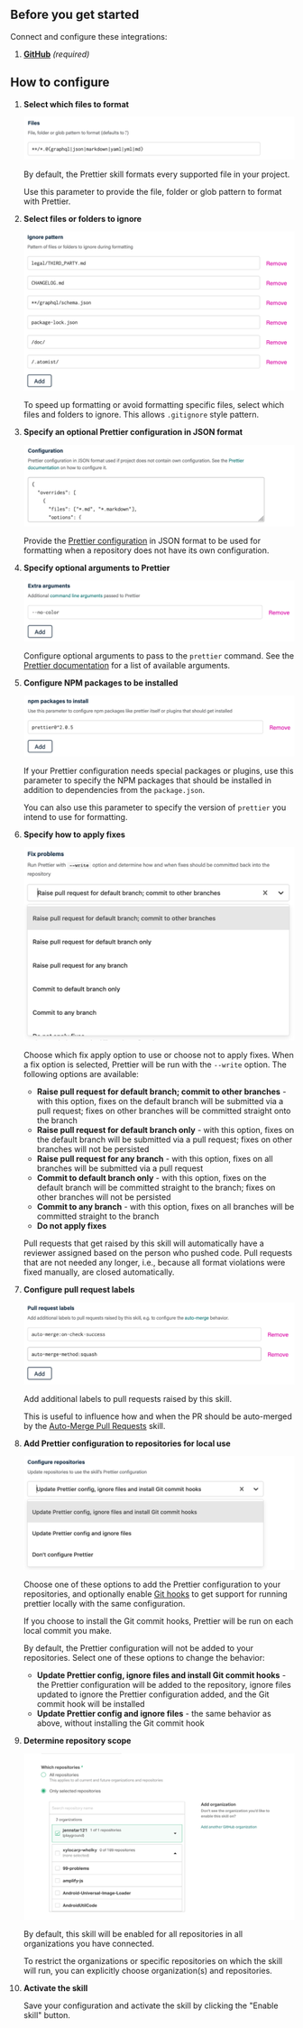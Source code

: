 ## Before you get started

Connect and configure these integrations:

1.  [**GitHub**](https://go.atomist.com/catalog/integration/github "GitHub Integration")
    _(required)_

## How to configure

1.  **Select which files to format**

    ![Files to format](docs/images/files.png)

    By default, the Prettier skill formats every supported file in your project.

    Use this parameter to provide the file, folder or glob pattern to format
    with Prettier.

1.  **Select files or folders to ignore**

    ![Files to ignore](docs/images/ignore.png)

    To speed up formatting or avoid formatting specific files, select which
    files and folders to ignore. This allows `.gitignore` style pattern.

1.  **Specify an optional Prettier configuration in JSON format**

    ![Prettier configuration](docs/images/configuration.png)

    Provide the
    [Prettier configuration](https://prettier.io/docs/en/configuration.html#basic-configuration)
    in JSON format to be used for formatting when a repository does not have its
    own configuration.

1.  **Specify optional arguments to Prettier**

    ![Prettier command-line arguments](docs/images/arguments.png)

    Configure optional arguments to pass to the `prettier` command. See the
    [Prettier documentation](https://prettier.io/docs/en/cli.html) for a list of
    available arguments.

1.  **Configure NPM packages to be installed**

    ![npm packages](docs/images/packages.png)

    If your Prettier configuration needs special packages or plugins, use this
    parameter to specify the NPM packages that should be installed in addition
    to dependencies from the `package.json`.

    You can also use this parameter to specify the version of `prettier` you
    intend to use for formatting.

1.  **Specify how to apply fixes**

    ![Fix strategy](docs/images/fix.png)

    Choose which fix apply option to use or choose not to apply fixes. When a
    fix option is selected, Prettier will be run with the `--write` option. The
    following options are available:

    -   **Raise pull request for default branch; commit to other branches** -
        with this option, fixes on the default branch will be submitted via a
        pull request; fixes on other branches will be committed straight onto
        the branch
    -   **Raise pull request for default branch only** - with this option, fixes
        on the default branch will be submitted via a pull request; fixes on
        other branches will not be persisted
    -   **Raise pull request for any branch** - with this option, fixes on all
        branches will be submitted via a pull request
    -   **Commit to default branch only** - with this option, fixes on the
        default branch will be committed straight to the branch; fixes on other
        branches will not be persisted
    -   **Commit to any branch** - with this option, fixes on all branches will
        be committed straight to the branch
    -   **Do not apply fixes**

    Pull requests that get raised by this skill will automatically have a
    reviewer assigned based on the person who pushed code. Pull requests that
    are not needed any longer, i.e., because all format violations were fixed
    manually, are closed automatically.

1.  **Configure pull request labels**

    ![Pull request labels](docs/images/pr-labels.png)

    Add additional labels to pull requests raised by this skill.

    This is useful to influence how and when the PR should be auto-merged by the
    [Auto-Merge Pull Requests](https://go.atomist.com/catalog/skills/atomist/github-auto-merge-skill)
    skill.

1.  **Add Prettier configuration to repositories for local use**

    ![Update Prettier configuration](docs/images/config-repos.png)

    Choose one of these options to add the Prettier configuration to your
    repositories, and optionally enable
    [Git hooks](https://git-scm.com/book/en/v2/Customizing-Git-Git-Hooks) to get
    support for running prettier locally with the same configuration.

    If you choose to install the Git commit hooks, Prettier will be run on each
    local commit you make.

    By default, the Prettier configuration will not be added to your
    repositories. Select one of these options to change the behavior:

    -   **Update Prettier config, ignore files and install Git commit hooks** -
        the Prettier configuration will be added to the repository, ignore files
        updated to ignore the Prettier configuration added, and the Git commit
        hook will be installed
    -   **Update Prettier config and ignore files** - the same behavior as
        above, without installing the Git commit hook

1.  **Determine repository scope**

    ![Repository filter](docs/images/repo-filter.png)

    By default, this skill will be enabled for all repositories in all
    organizations you have connected.

    To restrict the organizations or specific repositories on which the skill
    will run, you can explicitly choose organization(s) and repositories.

1.  **Activate the skill**

    Save your configuration and activate the skill by clicking the "Enable
    skill" button.
